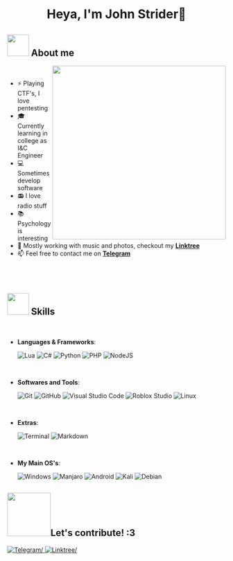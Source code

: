 <h1 align="center">Heya, I'm John Strider👋</h1>

## <picture><img src = "https://cdn3.emoji.gg/emojis/8649_FoxxoTail.gif" width = 50px></picture> **About me**

<picture> <img align="right" src="https://media.tenor.com/ofYCY_OJQ1kAAAAd/hacker-hack.gif" width = 400px></picture>

<br>

- ⚡ Playing CTF's, I love pentesting
- 🎓 Currently learning in college as I&C Engineer
- 💻 Sometimes develop software
- 📻 I love radio stuff
- 📚 Psychology is interesting
- 🎵 Mostly working with music and photos, checkout my **[Linktree](https://linktr.ee/johnstrider)**
- 📫 Feel free to contact me on **[Telegram](https://t.me/John_Strider)**

<br><br>

## <img src="https://media.tenor.com/H4ABXBX_rAgAAAAi/raspiet-wolf.gif" width ="50"><b> Skills</b>
<br>

<p align="center">

- **Languages & Frameworks**:
    
    ![Lua](https://img.shields.io/badge/Lua-%232C2D72.svg?style=for-the-badge&logo=lua&logoColor=white)
    ![C#](https://img.shields.io/badge/Csharp-%23239120.svg?style=for-the-badge&logo=csharp&logoColor=white)
    ![Python](https://img.shields.io/badge/Python-%2314354C.svg?style=for-the-badge&logo=python&logoColor=white)
    ![PHP](https://img.shields.io/badge/PHP-%23777BB4.svg?style=for-the-badge&logo=php&logoColor=white)
    ![NodeJS](https://img.shields.io/badge/NodeJS-%23339933.svg?style=for-the-badge&logo=nodedotjs&logoColor=white)

<br>   
    

- **Softwares and Tools**:

    ![Git](https://img.shields.io/badge/git-%23F05033.svg?style=for-the-badge&logo=git&logoColor=white)
    ![GitHub](https://img.shields.io/badge/github-%23121011.svg?style=for-the-badge&logo=github&logoColor=white)
    ![Visual Studio Code](https://img.shields.io/badge/Visual%20Studio%20Code-0078d7.svg?style=for-the-badge&logo=visual-studio-code&logoColor=white)
    ![Roblox Studio](https://img.shields.io/badge/Roblox%20Studio-%23000000.svg?style=for-the-badge&logo=roblox&logoColor=white)
    ![Linux](https://img.shields.io/badge/Linux-FCC624?style=for-the-badge&logo=linux&logoColor=black)
    

<br>

- **Extras**:

    ![Terminal](https://img.shields.io/badge/Terminal-%23054020?style=for-the-badge&logo=gnu-bash&logoColor=white)
    ![Markdown](https://img.shields.io/badge/markdown-%23000000.svg?style=for-the-badge&logo=markdown&logoColor=white)
    
<br>
    
- **My Main OS's**:
    
    ![Windows](https://img.shields.io/badge/Windows%2010-%230078D6?style=for-the-badge&logo=windows&logoColor=white)
    ![Manjaro](https://img.shields.io/badge/Manjaro-%2335BF5C?style=for-the-badge&logo=manjaro&logoColor=white)
    ![Android](https://img.shields.io/badge/Android-%233DDC84?style=for-the-badge&logo=android&logoColor=white)
    ![Kali](https://img.shields.io/badge/Kali-%23557C94?style=for-the-badge&logo=kalilinux&logoColor=white)
    ![Debian](https://img.shields.io/badge/Debian-%23A81D33?style=for-the-badge&logo=debian&logoColor=white)

</p>


## <b><img src="https://media.tenor.com/fhWl5LL9HWIAAAAi/hacker-find-the-hackers.gif" width ="100">Let's contribute! :3</b>
<div align='left'>
<a href="https://t.me/John_Strider" target="_blank">
    <img src="https://img.shields.io/badge/Telegram: John_Strider-%2326A5E4.svg?color=26A5E4&style=for-the-badge&logo=telegram&logoColor=white" alt=Telegram/>
    </a>
<a href="https://linktr.ee/johnstrider" target="_blank">
    <img src="https://img.shields.io/badge/Linktree-%2343E55E.svg?color=43E55E4&style=for-the-badge&logo=linktree&logoColor=white" alt=Linktree/>
    </a>
</div>

